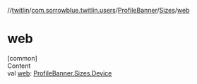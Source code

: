 //[twitlin](../../../index.md)/[com.sorrowblue.twitlin.users](../../index.md)/[ProfileBanner](../index.md)/[Sizes](index.md)/[web](web.md)



# web  
[common]  
Content  
val [web](web.md): [ProfileBanner.Sizes.Device](-device/index.md)  



